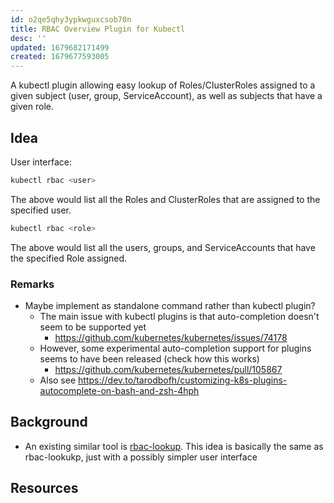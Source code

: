 ```yaml
---
id: o2qe5qhy3ypkwguxcsob70n
title: RBAC Overview Plugin for Kubectl
desc: ''
updated: 1679682171499
created: 1679677593005
---
```


A kubectl plugin allowing easy lookup of Roles/ClusterRoles assigned to a given subject (user, group, ServiceAccount), as well as subjects that have a given role.

## Idea

User interface:

```bash
kubectl rbac <user>
```

The above would list all the Roles and ClusterRoles that are assigned to the specified user.

```bash
kubectl rbac <role>
```

The above would list all the users, groups, and ServiceAccounts that have the specified Role assigned.

### Remarks

- Maybe implement as standalone command rather than kubectl plugin?
    - The main issue with kubectl plugins is that auto-completion doesn't seem to be supported yet
        - https://github.com/kubernetes/kubernetes/issues/74178
    - However, some experimental auto-completion support for plugins seems to have been released (check how this works)
        - https://github.com/kubernetes/kubernetes/pull/105867
    - Also see https://dev.to/tarodbofh/customizing-k8s-plugins-autocomplete-on-bash-and-zsh-4hph

## Background

- An existing similar tool is [rbac-lookup](https://github.com/FairwindsOps/rbac-lookup). This idea is basically the same as rbac-lookukp, just with a possibly simpler user interface

## Resources

<!-- Resources that might be useful for implementing the project -->